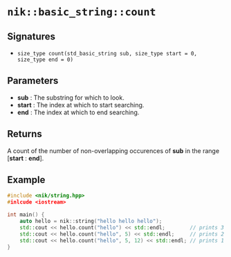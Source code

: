 # `nik::basic_string::count`

## Signatures

- `size_type count(std_basic_string sub, size_type start = 0, size_type end = 0)`

## Parameters

- **sub** : The substring for which to look.
- **start** : The index at which to start searching.
- **end** : The index at which to end searching.

## Returns

A count of the number of non-overlapping occurences of **sub** in the
range [**start** : **end**].

## Example

```cpp
#include <nik/string.hpp>
#inlcude <iostream>

int main() {
    auto hello = nik::string("hello hello hello");
    std::cout << hello.count("hello") << std::endl;        // prints 3
    std::cout << hello.count("hello", 5) << std::endl;     // prints 2
    std::cout << hello.count("hello", 5, 12) << std::endl; // prints 1
}
```
